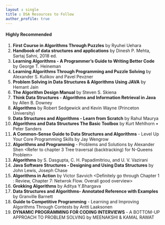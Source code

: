 ```yaml
---
layout : single
title : DSA Resources to Follow
author_profile: true
---
```


#### Highly Recommended

1. **First Course in Algorithms Through Puzzles** by Ryuhei Uehara
2. **Handbook of data structures and applications** by Dinesh P. Mehta, Sartaj Sahni, 2018 ed.
3. **Learning Algorithms - A Programmer’s Guide to Writing Better Code** by George T. Heineman  
4. **Learning Algorithms Through Programming and Puzzle Solving** by Alexander S. Kulikov and Pavel Pevzner  
5. **Problem Solving in Data Structures & Algorithms Using JAVA** by Hemant Jain  
6. **The Algorithm Design Manual** by Steven S. Skiena
7. **Think Data Structures - Algorithms and Information Retrieval in Java** by Allen B. Downey
8. **Algorithms** by Robert Sedgewick and Kevin Wayne (Princeton University)
9. **Data Structures and Algorithms - Learn from Scratch** by Rahul Maurya  
10. **Algorithms and Data Structures The Basic Toolbox** by Kurt Mehlhorn • Peter Sanders  
11. **A Common-Sense Guide to Data Structures and Algorithms** - Level Up Your Core Programming Skills by Jay Wengrow  
12. **Algorithms and Programming** - Problems and Solutions by Alexander Shen <Refer to chapter 3 Tree traversal (backtracking) for N-Queens Problem> 
13. **Algorithms** by S. Dasgupta, C. H. Papadimitriou, and U. V. Vazirani  
14. **Java Software Structures - Designing and Using Data Structures** by John Lewis, Joseph Chase  
15. **Algorithms in Action** by Victor Savvich <Definitely go through Chapter 1 : Review, Chapter 7: Netwrok Flow. Overall good overview>  
16. **Grokking Algorithms** by Aditya Y.Bhargava <Highky recommended for quick revision and going back to basics>  
17. **Data Structures and Algorithms- Annotated Reference with Examples** by Granville Barnett  
18. **Guide to Competitive Programming** - Learning and Improving Algorithms Through Contests by Antti Laaksonen
19. **DYNAMIC PROGRAMMING FOR CODING INTERVIEWS** - A BOTTOM-UP APPROACH TO PROBLEM SOLVING by MEENAKSHI & KAMAL RAWAT
